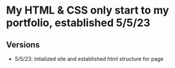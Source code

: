 # My HTML & CSS only start to my portfolio, established 5/5/23

## Versions

- 5/5/23: intialized site and established html structure for page
